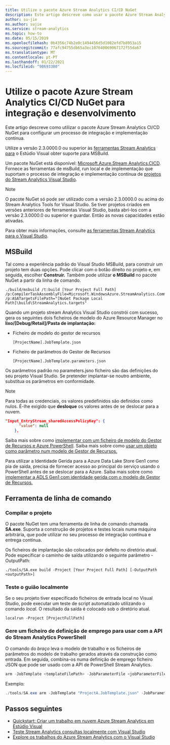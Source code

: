 ```yaml
---
title: Utilize o pacote Azure Stream Analytics CI/CD NuGet
description: Este artigo descreve como usar o pacote Azure Stream Analytics CI/CD NuGet para configurar um processo de integração e implementação contínua.
author: su-jie
ms.author: sujie
ms.service: stream-analytics
ms.topic: how-to
ms.date: 05/15/2019
ms.openlocfilehash: 0b4356c74b2e0c1494456d5d1082efd7b8953a15
ms.sourcegitcommit: 77afc94755db65a3ec107640069067172f55da67
ms.translationtype: MT
ms.contentlocale: pt-PT
ms.lasthandoff: 01/22/2021
ms.locfileid: "98693380"
---
```

# <a name="use-the-azure-stream-analytics-cicd-nuget-package-for-integration-and-development"></a>Utilize o pacote Azure Stream Analytics CI/CD NuGet para integração e desenvolvimento 
Este artigo descreve como utilizar o pacote Azure Stream Analytics CI/CD NuGet para configurar um processo de integração e implementação contínua.

Utilize a versão 2.3.0000.0 ou superior às [ferramentas Stream Analytics para](./stream-analytics-quick-create-vs.md) o Estúdio Visual obter suporte para MSBuild.

Um pacote NuGet está disponível: [Microsoft.Azure.Stream Analytics.CICD](https://www.nuget.org/packages/Microsoft.Azure.StreamAnalytics.CICD/). Fornece as ferramentas de msBuild, run local e de implementação que suportam o processo de integração e implementação contínua de [projetos do Stream Analytics Visual Studio](stream-analytics-vs-tools.md). 
> [!NOTE]
> O pacote NuGet só pode ser utilizado com a versão 2.3.0000.0 ou acima do Stream Analytics Tools for Visual Studio. Se tiver projetos criados em versões anteriores de ferramentas Visual Studio, basta abri-los com a versão 2.3.0000.0 ou superior e guardar. Então as novas capacidades estão ativadas. 

Para obter mais informações, consulte [as ferramentas Stream Analytics para o Visual Studio](./stream-analytics-quick-create-vs.md).

## <a name="msbuild"></a>MSBuild
Tal como a experiência padrão do Visual Studio MSBuild, para construir um projeto tem duas opções. Pode clicar com o botão direito no projeto e, em seguida, escolher **Construir.** Também pode utilizar **o MSBuild** no pacote NuGet a partir da linha de comando.
```
./build/msbuild /t:build [Your Project Full Path] /p:CompilerTaskAssemblyFile=Microsoft.WindowsAzure.StreamAnalytics.Common.CompileService.dll  /p:ASATargetsFilePath="[NuGet Package Local Path]\build\StreamAnalytics.targets"

```

Quando um projeto stream Analytics Visual Studio constrói com sucesso, gera os seguintes dois ficheiros de modelo do Azure Resource Manager no **lixo/[Debug/Retail]/Pasta de implantação:** 

* Ficheiro de modelo do gestor de recursos

   `[ProjectName].JobTemplate.json`

* Ficheiro de parâmetros do Gestor de Recursos
   
   `[ProjectName].JobTemplate.parameters.json`

Os parâmetros padrão no parameters.jsno ficheiro são das definições do seu projeto Visual Studio. Se pretender implantar-se noutro ambiente, substitua os parâmetros em conformidade.

> [!NOTE]
> Para todas as credenciais, os valores predefinidos são definidos como nulos. É-lhe exigido que **desloque** os valores antes de se deslocar para a nuvem.

```json
"Input_EntryStream_sharedAccessPolicyKey": {
      "value": null
    },
```
Saiba mais sobre como [implementar com um ficheiro de modelo do Gestor de Recursos e Azure PowerShell](../azure-resource-manager/templates/deploy-powershell.md). Saiba mais sobre como [usar um objeto como parâmetro num modelo de Gestor de Recursos.](/azure/architecture/guide/azure-resource-manager/advanced-templates/objects-as-parameters)

Para utilizar a Identidade Gerida para a Azure Data Lake Store Gen1 como pia de saída, precisa de fornecer acesso ao principal do serviço usando o PowerShell antes de se deslocar para a Azure. Saiba mais sobre como [implementar a ADLS Gen1 com identidade gerida com o modelo de Gestor de Recursos.](stream-analytics-managed-identities-adls.md#resource-manager-template-deployment)


## <a name="command-line-tool"></a>Ferramenta de linha de comando

### <a name="build-the-project"></a>Compilar o projeto
O pacote NuGet tem uma ferramenta de linha de comando chamada **SA.exe**. Suporta a construção de projetos e testes locais numa máquina arbitrária, que pode utilizar no seu processo de integração contínua e entrega contínua. 

Os ficheiros de implantação são colocados por defeito no diretório atual. Pode especificar o caminho de saída utilizando o seguinte parâmetro -OutputPath:

```
./tools/SA.exe build -Project [Your Project Full Path] [-OutputPath <outputPath>] 
```

### <a name="test-the-script-locally"></a>Teste o guião localmente

Se o seu projeto tiver especificado ficheiros de entrada local no Visual Studio, pode executar um teste de script automatizado utilizando o comando *local.* O resultado da saída é colocado sob o diretório atual.
 
```
localrun -Project [ProjectFullPath]
```

### <a name="generate-a-job-definition-file-to-use-with-the-stream-analytics-powershell-api"></a>Gere um ficheiro de definição de emprego para usar com a API do Stream Analytics PowerShell

O comando do *braço* leva o modelo de trabalho e os ficheiros de parâmetros do modelo de trabalho gerados através da construção como entrada. Em seguida, combina-os numa definição de emprego ficheiro JSON que pode ser usado com a API de PowerShell Stream Analytics.

```powershell
arm -JobTemplate <templateFilePath> -JobParameterFile <jobParameterFilePath> [-OutputFile <asaArmFilePath>]
```
Exemplo:
```powershell
./tools/SA.exe arm -JobTemplate "ProjectA.JobTemplate.json" -JobParameterFile "ProjectA.JobTemplate.parameters.json" -OutputFile "JobDefinition.json" 
```



## <a name="next-steps"></a>Passos seguintes

* [Quickstart: Criar um trabalho em nuvem Azure Stream Analytics em Estúdio Visual](stream-analytics-quick-create-vs.md)
* [Teste Stream Analytics consultas localmente com Visual Studio](stream-analytics-vs-tools-local-run.md)
* [Explore os trabalhos do Azure Stream Analytics com o Visual Studio](stream-analytics-vs-tools.md)